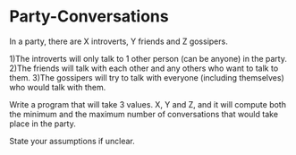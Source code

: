 # Party-Conversations

In a party, there are X introverts, Y friends and Z gossipers.

1)The introverts will only talk to 1 other person (can be anyone) in the party.
2)The friends will talk with each other and any others who want to talk to them.
3)The gossipers will try to talk with everyone (including themselves) who would talk with them.

Write a program that will take 3 values. X, Y and Z, and it will compute both the minimum and the maximum number of conversations that would take place in the party.

State your assumptions if unclear.
